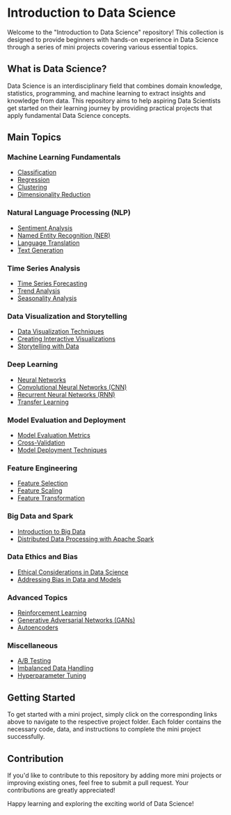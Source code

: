 # Introduction to Data Science

Welcome to the "Introduction to Data Science" repository! This collection is designed to provide beginners with hands-on experience in Data Science through a series of mini projects covering various essential topics.

## What is Data Science?

Data Science is an interdisciplinary field that combines domain knowledge, statistics, programming, and machine learning to extract insights and knowledge from data. This repository aims to help aspiring Data Scientists get started on their learning journey by providing practical projects that apply fundamental Data Science concepts.

## Main Topics

### Machine Learning Fundamentals

- [Classification](/Classification)
- [Regression](/Regression)
- [Clustering](/Clustering)
- [Dimensionality Reduction](/Dimensionality-Reduction)

### Natural Language Processing (NLP)

- [Sentiment Analysis](/NLP/Sentiment-Analysis)
- [Named Entity Recognition (NER)](/NLP/NER)
- [Language Translation](/NLP/Language-Translation)
- [Text Generation](/NLP/Text-Generation)

### Time Series Analysis

- [Time Series Forecasting](/Time-Series/Time-Series-Forecasting)
- [Trend Analysis](/Time-Series/Trend-Analysis)
- [Seasonality Analysis](/Time-Series/Seasonality-Analysis)

### Data Visualization and Storytelling

- [Data Visualization Techniques](/Data-Visualization/Data-Visualization-Techniques)
- [Creating Interactive Visualizations](/Data-Visualization/Interactive-Visualizations)
- [Storytelling with Data](/Data-Visualization/Storytelling)

### Deep Learning

- [Neural Networks](/Deep-Learning/Neural-Networks)
- [Convolutional Neural Networks (CNN)](/Deep-Learning/CNN)
- [Recurrent Neural Networks (RNN)](/Deep-Learning/RNN)
- [Transfer Learning](/Deep-Learning/Transfer-Learning)

### Model Evaluation and Deployment

- [Model Evaluation Metrics](/Model-Evaluation/Evaluation-Metrics)
- [Cross-Validation](/Model-Evaluation/Cross-Validation)
- [Model Deployment Techniques](/Model-Evaluation/Model-Deployment)

### Feature Engineering

- [Feature Selection](/Feature-Engineering/Feature-Selection)
- [Feature Scaling](/Feature-Engineering/Feature-Scaling)
- [Feature Transformation](/Feature-Engineering/Feature-Transformation)

### Big Data and Spark

- [Introduction to Big Data](/Big-Data/Introduction-to-Big-Data)
- [Distributed Data Processing with Apache Spark](/Big-Data/Apache-Spark)

### Data Ethics and Bias

- [Ethical Considerations in Data Science](/Data-Ethics/Ethical-Considerations)
- [Addressing Bias in Data and Models](/Data-Ethics/Bias-Handling)

### Advanced Topics

- [Reinforcement Learning](/Advanced-Topics/Reinforcement-Learning)
- [Generative Adversarial Networks (GANs)](/Advanced-Topics/GANs)
- [Autoencoders](/Advanced-Topics/Autoencoders)

### Miscellaneous

- [A/B Testing](/Miscellaneous/A-B-Testing)
- [Imbalanced Data Handling](/Miscellaneous/Imbalanced-Data)
- [Hyperparameter Tuning](/Miscellaneous/Hyperparameter-Tuning)

## Getting Started

To get started with a mini project, simply click on the corresponding links above to navigate to the respective project folder. Each folder contains the necessary code, data, and instructions to complete the mini project successfully.

## Contribution

If you'd like to contribute to this repository by adding more mini projects or improving existing ones, feel free to submit a pull request. Your contributions are greatly appreciated!

Happy learning and exploring the exciting world of Data Science!
